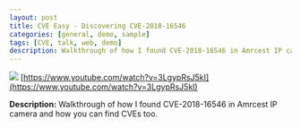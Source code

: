 ```yaml
---
layout: post
title: CVE Easy - Discovering CVE-2018-16546
categories: [general, demo, sample]
tags: [CVE, talk, web, demo]
description: Walkthrough of how I found CVE-2018-16546 in Amrcest IP camera and how you can find CVEs too.
---
```

![](https://www.youtube.com/watch?v=3LgypRsJ5kI)
[https://www.youtube.com/watch?v=3LgypRsJ5kI](https://www.youtube.com/watch?v=3LgypRsJ5kI)

**Description:** Walkthrough of how I found CVE-2018-16546 in Amrcest IP camera and how you can find CVEs too.
